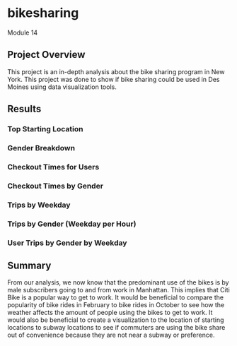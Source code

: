 # bikesharing
Module 14
## Project Overview
This project is an in-depth analysis about the bike sharing program in New York. This project was done to show if bike sharing could be used in Des Moines using data visualization tools.

## Results
### Top Starting Location
### Gender Breakdown
### Checkout Times for Users
### Checkout Times by Gender
### Trips by Weekday
### Trips by Gender (Weekday per Hour)
### User Trips by Gender by Weekday

## Summary
From our analysis, we now know that the predominant use of the bikes is by male subscribers going to and from work in Manhattan. This implies that Citi Bike is a popular way to get to work. 
It would be beneficial to compare the popularity of bike rides in February to bike rides in October to see how the weather affects the amount of people using the bikes to get to work. 
It would also be beneficial to create a visualization to the location of starting locations to subway locations to see if commuters are using the bike share out of convenience because they are not near a subway or preference. 
